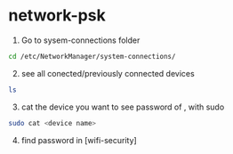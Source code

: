 # network-psk

1. Go to sysem-connections folder
``` sh
cd /etc/NetworkManager/system-connections/
```
2. see all conected/previously connected devices
``` sh
ls
```
3. cat the device you want to see password of , with sudo  
``` sh
sudo cat <device name>
```
4. find password in [wifi-security]
